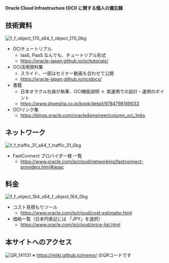 **Oracle Cloud Infrastructure (OCI) に関する個人の備忘録**

## 技術資料
![f_f_object_170_s64_f_object_170_0bg](https://user-images.githubusercontent.com/30823930/135700029-6407c81c-4be5-43e3-8187-f2fd9357d65f.png) 
- OCIチュートリアル
    - IaaS, PaaS なんでも、チュートリアル形式
    - https://oracle-japan.github.io/ocitutorials/
- OCI活用資料集
    - スライド、一部はセミナー動画も合わせて公開
    - https://oracle-japan.github.io/ocidocs/
- 書籍
    - 日本オラクル社員が執筆、OCI機能説明 ＋ 実運用での設計・運用のポイント
    - https://www.shoeisha.co.jp/book/detail/9784798169033
- OCIリンク集
    - https://blogs.oracle.com/oracle4engineer/column_oci_links

## ネットワーク
![f_f_traffic_31_s64_f_traffic_31_0bg](https://user-images.githubusercontent.com/30823930/135700307-ce932258-02b8-466b-82dc-fa7dd4a341ba.png)
- FastConnect プロバイダー様 一覧
    - https://www.oracle.com/jp/cloud/networking/fastconnect-providers.html#apac 

## 料金 
![f_f_object_164_s64_f_object_164_0bg](https://user-images.githubusercontent.com/30823930/135700092-b3840669-6b66-42b0-8bb6-1af0123e03a8.png)
- コスト見積もりツール
    - https://www.oracle.com/jp/cloud/cost-estimator.html
- 価格一覧（日本円表記には 「JPY」を選択）
    - https://www.oracle.com/jp/cloud/price-list.html

## 本サイトへのアクセス
![QR_141131](https://user-images.githubusercontent.com/30823930/135700841-2f1a5940-cb53-456f-8a84-644c76314d9e.png)
※ https://miiki.github.io/memo/ のQRコードです
